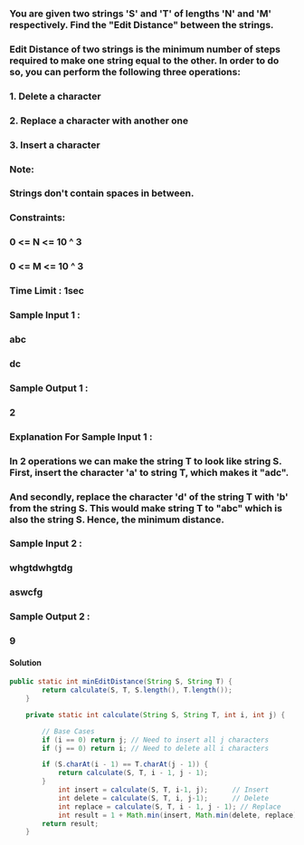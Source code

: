 ### You are given two strings 'S' and 'T' of lengths 'N' and 'M' respectively. Find the "Edit Distance" between the strings.
### Edit Distance of two strings is the minimum number of steps required to make one string equal to the other. In order to do so, you can perform the following three operations:
### 1. Delete a character
### 2. Replace a character with another one
### 3. Insert a character
###   Note:
###   Strings don't contain spaces in between.
###   Constraints:
###   0 <= N <= 10 ^ 3
###   0 <= M <= 10 ^ 3

### Time Limit : 1sec
### Sample Input 1 :
### abc
### dc
### Sample Output 1 :
### 2
### Explanation For Sample Input 1 :
### In 2 operations we can make the string T to look like string S. First, insert the character 'a' to string T, which makes it "adc".

### And secondly, replace the character 'd' of the string T with 'b' from the string S. This would make string T to "abc" which is also the string S. Hence, the minimum distance.
### Sample Input 2 :
### whgtdwhgtdg
### aswcfg
### Sample Output 2 :
### 9

#### Solution

```java
public static int minEditDistance(String S, String T) {
		return calculate(S, T, S.length(), T.length());
	}

	private static int calculate(String S, String T, int i, int j) {

		// Base Cases
		if (i == 0) return j; // Need to insert all j characters
		if (j == 0) return i; // Need to delete all i characters

		if (S.charAt(i - 1) == T.charAt(j - 1)) {
			return calculate(S, T, i - 1, j - 1);
		}
			int insert = calculate(S, T, i-1, j);      // Insert
			int delete = calculate(S, T, i, j-1);      // Delete
			int replace = calculate(S, T, i - 1, j - 1); // Replace
			int result = 1 + Math.min(insert, Math.min(delete, replace));
		return result;
	}
```